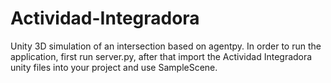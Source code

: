 # Actividad-Integradora
Unity 3D simulation of an intersection based on agentpy.
In order to run the application, first run server.py, after that import the Actividad Integradora unity files into your project and use SampleScene.
